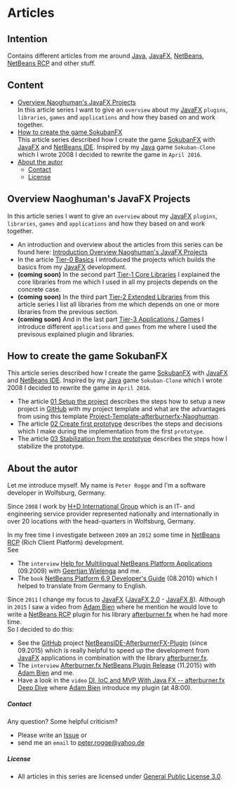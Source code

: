 Articles
===



Intention
---

Contains different articles from me around [Java], [JavaFX], [NetBeans], 
[NetBeans RCP] and other stuff.



Content
---

* [Overview Naoghuman's JavaFX Projects](#OvNaJaPr)  
  In this article series I want to give an `overview` about my [JavaFX] `plugins`, 
  `libraries`, `games` and `applications` and how they based on and work together.
* [How to create the game SokubanFX](#HoToCrThGaSo)  
  This article series described how I create the game [SokubanFX] with [JavaFX] 
  and [NetBeans IDE]. Inspired by my [Java] game `Sokuban-Clone` which I wrote 
  2008 I decided to rewrite the game in `April 2016`.
* [About the autor](#Autor)
    * [Contact](#Contact)
    * [License](#License)



Overview Naoghuman's JavaFX Projects<a name="OvNaJaPr" />
---

In this article series I want to give an `overview` about my [JavaFX] `plugins`, 
`libraries`, `games` and `applications` and how they based on and work together.

* An introduction and overview about the articles from this series can be found 
  here: [Introduction Overview Naoghuman's JavaFX Projects]
* In the article [Tier-0 Basics] I introduced the projects which builds the basics 
  from my [JavaFX] development.
* __(coming soon)__ In the second part [Tier-1 Core Libraries] I explained the 
  core libraries from me which I used in all my projects depends on the concrete 
  case.
* __(coming soon)__ In the third part [Tier-2 Extended Libraries] from this article 
  series  I list all libraries from me which depends on one or more libraries from 
  the previous section.
* __(coming soon)__ And in the last part [Tier-3 Applications / Games] I introduce 
  different `applications` and `games` from me where I used the previsous explained 
  plugin and libraries.


How to create the game SokubanFX<a name="HoToCrThGaSo" />
---

This article series described how I create the game [SokubanFX] with [JavaFX] and 
[NetBeans IDE]. Inspired by my [Java] game `Sokuban-Clone` which I wrote 2008 I 
decided to rewrite the game in `April 2016`.

* The article [01 Setup the project] describes the steps how to setup a new project 
  in [GitHub] with my project template and what are the advantages from using this 
  template [Project-Template-afterburnerfx-Naoghuman].
* The article [02 Create first prototype] describes the steps and decisions which 
  I make during the implementation from the first `prototype`.
* The article [03 Stabilization from the prototype] describes the steps how I 
  stabilize the prototype.



About the autor<a name="Autor" />
---

Let me introduce myself. My name is `Peter Rogge` and I'm a software developer 
in Wolfsburg, Germany.

Since `2008` I work by [H+D International Group] which is an IT- and engineering 
service provider represented nationally and internationally in over 20 locations 
with the head-quarters in Wolfsburg, Germany.


In my free time I investigate between `2009` an `2012` some time in [NetBeans RCP] 
&#40;Rich Client Platform&#41; development.  
See  
* The `interview` [Help for Multilingual NetBeans Platform Applications] 
  &#40;09.2009&#41; with [Geertjan Wielenga] and me.
* The `book` [NetBeans Platform 6.9 Developer's Guide] &#40;08.2010&#41; which I 
  helped to translate from Germany to English.

Since `2011` I change my focus to [JavaFX] &#40;[JavaFX 2.0] - [JavaFX 8]&#41;. 
Although in `2015` I saw a video from [Adam Bien] where he mention he would love 
to write a [NetBeans RCP] plugin for his library [afterburner.fx] when he had 
more time.  
So I decided to do this:
* See the [GitHub] project [NetBeansIDE-AfterburnerFX-Plugin] &#40;since 09.2015&#41; 
  which is really helpful to speed up the development from [JavaFX] applications 
  in combination with the library [afterburner.fx].
* The `interview` [Afterburner.fx NetBeans Plugin Release] &#40;11.2015&#41; 
  with [Adam Bien] and me.
* Have a look in the `video` [DI, IoC and MVP With Java FX -- afterburner.fx Deep Dive] 
  where [Adam Bien] introduce my plugin &#40;at 48:00&#41;.


##### Contact<a name="Contact" />

Any question? Some helpful criticism?
* Please write an [Issue] or
* send me an `email` to <peter.rogge@yahoo.de>


##### License<a name="License" />

* All articles in this series are licensed under [General Public License 3.0].



[//]: # (Links)
[01 Setup the project]:/SokubanFX/01_Setup-the-project.md
[02 Create first prototype]:/SokubanFX/02_Create-first-prototype.md
[03 Stabilization from the prototype]:/SokubanFX/03_Stabilization-from-the-prototype.md
[Adam Bien]:http://www.adam-bien.com/roller/abien/
[Afterburner.fx NetBeans Plugin Release]:http://www.adam-bien.com/roller/abien/entry/afterburner_fx_netbeans_plugin_release
[afterburner.fx]:https://github.com/AdamBien/afterburner.fx
[DI, IoC and MVP With Java FX -- afterburner.fx Deep Dive]:https://www.youtube.com/watch?v=WsV7kSSSOGs
[General Public License 3.0]:http://www.gnu.org/licenses/gpl-3.0.en.html
[Geertjan Wielenga]:https://blogs.oracle.com/geertjan/entry/welcome_to_me
[GitHub]:https://github.com/
[H+D International Group]:https://www.hud.de/en/
[Help for Multilingual NetBeans Platform Applications]:https://dzone.com/articles/multilingual-netbeans-platform-applications
[Introduction Overview Naoghuman's JavaFX Projects]:https://github.com/Naoghuman/articles/tree/master/Overview-Naoghuman's-JavaFX-projects
[Issue]:https://github.com/Naoghuman/lib-database-objectdb/issues
[Java]:https://en.wikipedia.org/wiki/Java_%28programming_language%29
[JavaFX]:http://docs.oracle.com/javase/8/javase-clienttechnologies.htm
[JavaFX 2.0]:https://en.wikipedia.org/wiki/JavaFX#JavaFX_2.0
[JavaFX 8]:https://en.wikipedia.org/wiki/JavaFX#JavaFX_8
[NetBeans]:https://netbeans.org/
[NetBeans IDE]:https://netbeans.org/
[NetBeans Platform 6.9 Developer's Guide]:https://www.packtpub.com/application-development/netbeans-platform-69-developers-guide
[NetBeans RCP]:https://netbeans.org/kb/trails/platform.html
[NetBeansIDE-AfterburnerFX-Plugin]:https://github.com/Naoghuman/NetBeansIDE-AfterburnerFX-Plugin
[Project-Template-afterburnerfx-Naoghuman]:https://github.com/Naoghuman/Project-Templates/tree/master/Project-Template-afterburnerfx-Naoghuman
[SokubanFX]:https://github.com/Naoghuman/SokubanFX
[Tier-0 Basics]:https://github.com/Naoghuman/articles/blob/master/Overview-Naoghuman's-JavaFX-projects/Tier-0_Basics.md
[Tier-1 Core Libraries]:https://github.com/Naoghuman/articles/blob/master/Overview-Naoghuman's-JavaFX-projects/Tier-1_Core-Libraries.md
[Tier-2 Extended Libraries]:https://github.com/Naoghuman/articles/blob/master/Overview-Naoghuman's-JavaFX-projects/Tier-2_Extended-Libraries.md
[Tier-3 Applications / Games]:https://github.com/Naoghuman/articles/blob/master/Overview-Naoghuman's-JavaFX-projects/Tier-3_Applications-Games.md
